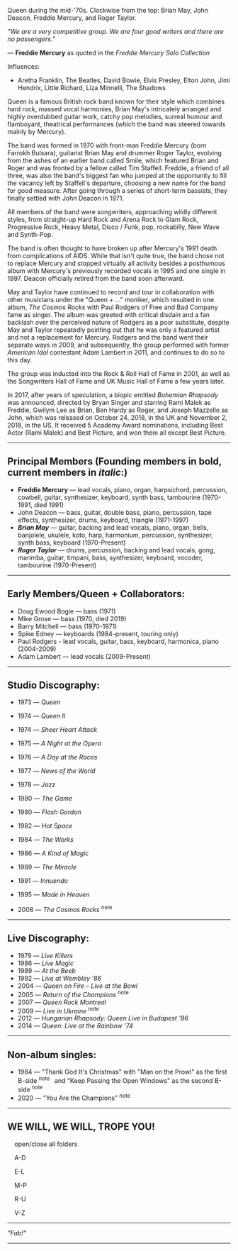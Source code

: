 Queen during the mid-'70s. Clockwise from the top: Brian May, John Deacon, Freddie Mercury, and Roger Taylor.

_"We are a very competitive group. We are four good writers and there are no passengers."_

— **Freddie Mercury** as quoted in the _Freddie Mercury Solo Collection_

Influences:

-   Aretha Franklin, The Beatles, David Bowie, Elvis Presley, Elton John, Jimi Hendrix, Little Richard, Liza Minnelli, The Shadows

Queen is a famous British rock band known for their style which combines hard rock, massed vocal harmonies, Brian May's intricately arranged and highly overdubbed guitar work, catchy pop melodies, surreal humour and flamboyant, theatrical performances (which the band was steered towards mainly by Mercury).

The band was formed in 1970 with front-man Freddie Mercury (born Farrokh Bulsara), guitarist Brian May and drummer Roger Taylor, evolving from the ashes of an earlier band called Smile, which featured Brian and Roger and was fronted by a fellow called Tim Staffell. Freddie, a friend of all three, was also the band's biggest fan who jumped at the opportunity to fill the vacancy left by Staffell's departure, choosing a new name for the band for good measure. After going through a series of short-term bassists, they finally settled with John Deacon in 1971.

All members of the band were songwriters, approaching wildly different styles, from straight-up Hard Rock and Arena Rock to Glam Rock, Progressive Rock, Heavy Metal, Disco / Funk, pop, rockabilly, New Wave and Synth-Pop.

The band is often thought to have broken up after Mercury's 1991 death from complications of AIDS. While that isn't quite true, the band chose not to replace Mercury and stopped virtually all activity besides a posthumous album with Mercury's previously recorded vocals in 1995 and one single in 1997. Deacon officially retired from the band soon afterward.

May and Taylor have continued to record and tour in collaboration with other musicians under the "Queen + ..." moniker, which resulted in one album, _The Cosmos Rocks_ with Paul Rodgers of Free and Bad Company fame as singer. The album was greeted with critical disdain and a fan backlash over the perceived nature of Rodgers as a poor substitute, despite May and Taylor repeatedly pointing out that he was only a featured artist and not a replacement for Mercury. Rodgers and the band went their separate ways in 2009, and subsequently, the group performed with former _American Idol_ contestant Adam Lambert in 2011, and continues to do so to this day.

The group was inducted into the Rock & Roll Hall of Fame in 2001, as well as the Songwriters Hall of Fame and UK Music Hall of Fame a few years later.

In 2017, after years of speculation, a biopic entitled _Bohemian Rhapsody_ was announced, directed by Bryan Singer and starring Rami Malek as Freddie, Gwilym Lee as Brian, Ben Hardy as Roger, and Joseph Mazzello as John, which was released on October 24, 2018, in the UK and November 2, 2018, in the US. It received 5 Academy Award nominations, including Best Actor (Rami Malek) and Best Picture, and won them all except Best Picture.

___

## Principal Members (Founding members in **bold**, current members in _italic_:)

-   **Freddie Mercury** — lead vocals, piano, organ, harpsichord, percussion, cowbell, guitar, synthesizer, keyboard, synth bass, tambourine (1970-1991, died 1991)
-   John Deacon — bass, guitar, double bass, piano, percussion, tape effects, synthesizer, drums, keyboard, triangle (1971-1997)
-   _**Brian May**_ — guitar, backing and lead vocals, piano, organ, bells, banjolele, ukulele, koto, harp, harmonium, percussion, synthesizer, synth bass, keyboard (1970-Present)
-   _**Roger Taylor**_ — drums, percussion, backing and lead vocals, gong, marimba, guitar, timpani, bass, synthesizer, keyboard, vocoder, tambourine (1970-Present)

___

## Early Members/Queen + Collaborators:

-   Doug Ewood Bogie — bass (1971)
-   Mike Grose — bass (1970, died 2019)
-   Barry Mitchell — bass (1970-1971)
-   Spike Edney — keyboards (1984-present, touring only)
-   Paul Rodgers - lead vocals, guitar, bass, keyboard, harmonica, piano (2004-2009)
-   Adam Lambert — lead vocals (2009-Present)

___

## Studio Discography:

-   1973 — _Queen_
-   1974 — _Queen II_
-   1974 — _Sheer Heart Attack_
-   1975 — _A Night at the Opera_
-   1976 — _A Day at the Races_
-   1977 — _News of the World_
-   1978 — _Jazz_
-   1980 — _The Game_
-   1980 — _Flash Gordon_
-   1982 — _Hot Space_
-   1984 — _The Works_
-   1986 — _A Kind of Magic_
-   1989 — _The Miracle_
-   1991 — _Innuendo_
-   1995 — _Made in Heaven_

-   2008 — _The Cosmos Rocks_ <sup>note&nbsp;</sup> 

___

## Live Discography:

-   1979 — _Live Killers_
-   1986 — _Live Magic_
-   1989 — _At the Beeb_
-   1992 — _Live at Wembley '86_
-   2004 — _Queen on Fire – Live at the Bowl_
-   2005 — _Return of the Champions_ <sup>note&nbsp;</sup> 
-   2007 — _Queen Rock Montreal_
-   2009 — _Live in Ukraine_ <sup>note&nbsp;</sup> 
-   2012 — _Hungarian Rhapsody: Queen Live in Budapest '86_
-   2014 — _Queen: Live at the Rainbow '74_

___

## Non-album singles:

-   1984 — "Thank God It's Christmas" with "Man on the Prowl" as the first B-side <sup>note&nbsp;</sup>  and "Keep Passing the Open Windows" as the second B-side <sup>note&nbsp;</sup> 
-   2020 — "You Are the Champions" <sup>note&nbsp;</sup> 

___

## WE WILL, WE WILL, TROPE YOU!

    open/close all folders 

    A-D 

    E-L 

    M-P 

    R-U 

    V-Z 

___

_"Fab!"_

___